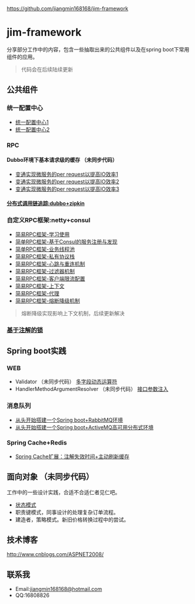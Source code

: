 

https://github.com/jiangmin168168/jim-framework

# jim-framework
分享部分工作中的内容，包含一些抽取出来的公共组件以及在spring boot下常用组件的应用。
>代码会在后续陆续更新


## 公共组件

### 统一配置中心
+ [统一配置中心1](http://www.cnblogs.com/ASPNET2008/p/5166922.html)
+ [统一配置中心2](http://www.cnblogs.com/ASPNET2008/p/6752131.html)

### RPC
#### Dubbo环境下基本请求级的缓存 （未同步代码）
+ [变通实现微服务的per request以提高IO效率1](http://www.cnblogs.com/ASPNET2008/p/6103507.html)
+ [变通实现微服务的per request以提高IO效率2](http://www.cnblogs.com/ASPNET2008/p/6107034.html)
+ [变通实现微服务的per request以提高IO效率3](http://www.cnblogs.com/ASPNET2008/p/6125795.html)

#### [分布式调用链追踪:dubbo+zipkin](http://www.cnblogs.com/ASPNET2008/p/6709900.html)

### 自定义RPC框架:netty+consul
+ [简易RPC框架-学习使用](http://www.cnblogs.com/ASPNET2008/p/6859211.html)
+ [简单RPC框架-基于Consul的服务注册与发现](http://www.cnblogs.com/ASPNET2008/p/6892137.html)
+ [简单RPC框架-业务线程池](http://www.cnblogs.com/ASPNET2008/p/7106820.html)
+ [简易RPC框架-私有协议栈](http://www.cnblogs.com/ASPNET2008/p/7588822.html)
+ [简易RPC框架-心跳与重连机制](http://www.cnblogs.com/ASPNET2008/p/7615973.html)
+ [简易RPC框架-过滤器机制](http://www.cnblogs.com/ASPNET2008/p/7636276.html)
+ [简易RPC框架-客户端限流配置](http://www.cnblogs.com/ASPNET2008/p/7712974.html)
+ [简易RPC框架-上下文](http://www.cnblogs.com/ASPNET2008/p/7749242.html)
+ [简易RPC框架-代理](http://www.cnblogs.com/ASPNET2008/p/7821756.html)
+ [简易RPC框架-熔断降级机制](http://www.cnblogs.com/ASPNET2008/p/7954782.html)

> 熔断降级实现影响上下文机制，后续更新解决

### [基于注解的锁](http://www.cnblogs.com/ASPNET2008/p/6308868.html) 


## Spring boot实践

### WEB
+ Validator （未同步代码）
[多字段动态运算符](http://www.cnblogs.com/ASPNET2008/p/5831766.html)
+ HandlerMethodArgumentResolver （未同步代码）
[接口参数注入](http://www.cnblogs.com/ASPNET2008/p/5393391.html)


### 消息队列

+ [从头开始搭建一个Spring boot+RabbitMQ环境](http://www.cnblogs.com/ASPNET2008/p/6414145.html)
+ [从头开始搭建一个Spring boot+ActiveMQ高可用分布式环境](http://www.cnblogs.com/ASPNET2008/p/8166404.html)

### Spring Cache+Redis
+ [Spring Cache扩展：注解失效时间+主动刷新缓存](http://www.cnblogs.com/ASPNET2008/p/6511500.html)


## 面向对象 （未同步代码）
工作中的一些设计实践，合适不合适仁者见仁吧。
+ [状态模式](http://www.cnblogs.com/ASPNET2008/p/6010653.html)
+ 职责键模式，同事设计的处理复杂订单流程。
+ 建造者，策略模式。新旧价格转换过程中的尝试。

## 技术博客
http://www.cnblogs.com/ASPNET2008/

## 联系我
+ Email:jiangmin168168@hotmail.com
+ QQ:16808826

